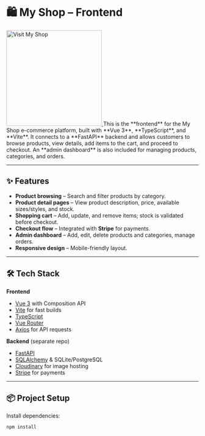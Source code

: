 # 🛍 My Shop – Frontend
<a href="https://www.plushiehouse.com">
  <img src="https://www.plushiehouse.com/logo4.png" alt="Visit My Shop" width="250"/>
</a>
This is the **frontend** for the My Shop e-commerce platform, built with **Vue 3**, **TypeScript**, and **Vite**.  
It connects to a **FastAPI** backend and allows customers to browse products, view details, add items to the cart, and proceed to checkout.  
An **admin dashboard** is also included for managing products, categories, and orders.

---

## ✨ Features

- **Product browsing** – Search and filter products by category.
- **Product detail pages** – View product description, price, available sizes/styles, and stock.
- **Shopping cart** – Add, update, and remove items; stock is validated before checkout.
- **Checkout flow** – Integrated with **Stripe** for payments.
- **Admin dashboard** – Add, edit, delete products and categories, manage orders.
- **Responsive design** – Mobile-friendly layout.

---

## 🛠 Tech Stack

**Frontend**
- [Vue 3](https://vuejs.org/) with Composition API
- [Vite](https://vite.dev/) for fast builds
- [TypeScript](https://www.typescriptlang.org/)
- [Vue Router](https://router.vuejs.org/)
- [Axios](https://axios-http.com/) for API requests

**Backend** (separate repo)
- [FastAPI](https://fastapi.tiangolo.com/)
- [SQLAlchemy](https://www.sqlalchemy.org/) & SQLite/PostgreSQL
- [Cloudinary](https://cloudinary.com/) for image hosting
- [Stripe](https://stripe.com/) for payments

---

## 📦 Project Setup

Install dependencies:
```sh
npm install
